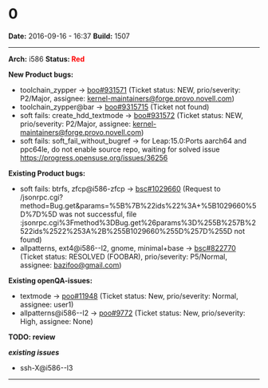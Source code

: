 # 0


**Date:** 2016-09-16 - 16:37
**Build:** 1507

---

**Arch:** i586
**Status: <span style="color: red;">Red</span>**

**New Product bugs:**

* toolchain_zypper -> [boo#931571](https://bugzilla.opensuse.org/show_bug.cgi?id=931571 "no space left on device when upgrading") (Ticket status: NEW, prio/severity: P2/Major, assignee: kernel-maintainers@forge.provo.novell.com)
* toolchain_zypper@bar -> [boo#9315715](https://bugzilla.opensuse.org/show_bug.cgi?id=9315715) (Ticket not found)
* soft fails: create_hdd_textmode -> [boo#931572](https://bugzilla.opensuse.org/show_bug.cgi?id=931572 "no space left on device when upgrading") (Ticket status: NEW, prio/severity: P2/Major, assignee: kernel-maintainers@forge.provo.novell.com)
* soft fails: soft_fail_without_bugref -> for Leap:15.0:Ports aarch64 and ppc64le, do not enable source repo, waiting for solved issue https://progress.opensuse.org/issues/36256


**Existing Product bugs:**

* soft fails: btrfs, zfcp@i586-zfcp -> [bsc#1029660](https://bugzilla.suse.com/show_bug.cgi?id=1029660) (Request to /jsonrpc.cgi?method=Bug.get&params=%5B%7B%22ids%22%3A+%5B1029660%5D%7D%5D was not successful, file :jsonrpc.cgi%3Fmethod%3DBug.get%26params%3D%255B%257B%2522ids%2522%253A%2B%255B1029660%255D%257D%255D not found)
* allpatterns, ext4@i586--l2, gnome, minimal+base -> [bsc#822770](https://bugzilla.opensuse.org/show_bug.cgi?id=822770 "Install of grub2-efi failed") (Ticket status: RESOLVED (FOOBAR), prio/severity: P5/Normal, assignee: bazifoo@gmail.com)


**Existing openQA-issues:**

* textmode -> [poo#11948](https://progress.opensuse.org/issues/11948 "can not boot pre-installed image, test non-ascii: “0”") (Ticket status: New, prio/severity: Normal, assignee: user1)
* allpatterns@i586--l2 -> [poo#9772](https://progress.opensuse.org/issues/9772 "Nothing works") (Ticket status: New, prio/severity: High, assignee: None)


**TODO: review**

***existing issues***

* ssh-X@i586--l3



---
